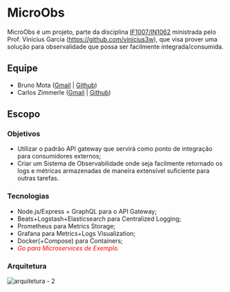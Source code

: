# MicroObs
MicroObs é um projeto, parte da disciplina [IF1007/IN1062](https://github.com/IF1007/IF1007) ministrada pelo Prof. Vinicius Garcia (https://github.com/vinicius3w), que visa prover uma solução para observalidade que possa ser facilmente integrada/consumida.

## Equipe
 * Bruno Mota ([Gmail](mailto:bvgm@cin.ufpe.br) | [Github](https://github.com/brunomota18))
 * Carlos Zimmerle ([Gmail](mailto:cezl@cin.ufpe.br) | [Github](https://github.com/carloszimm))
 
## Escopo

### Objetivos 
  * Utilizar o padrão API gateway que servirá como ponto de integração para consumidores externos;
  * Criar um Sistema de Observabilidade onde seja facilmente retornado os logs e métricas armazenadas de maneira extensível suficiente para outras tarefas.


### Tecnologias
  * Node.js/Express + GraphQL para o API Gateway;
  * Beats+Logstash+Elasticsearch para Centralized Logging;
  * Prometheus para Metrics Storage;
  * Grafana para Metrics+Logs Visualization;
  * Docker(+Compose) para Containers;
  * <em style="color:red">Go para Microservices de Exemplo.</em>
  
### Arquitetura

![arquitetura - 2](https://user-images.githubusercontent.com/4553211/90578275-44e00780-e199-11ea-985e-6b3fa461fc32.png)
